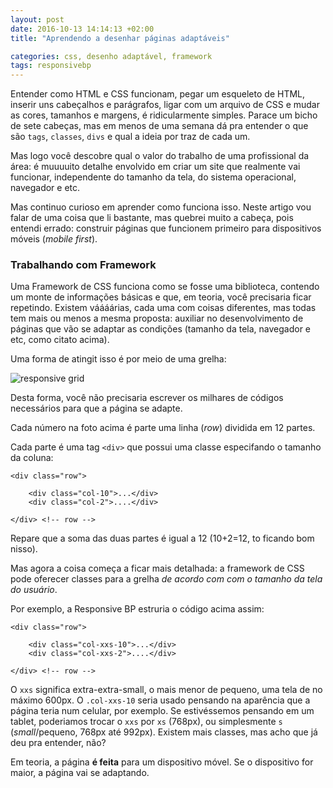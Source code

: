 ```yaml
---
layout: post
date: 2016-10-13 14:14:13 +02:00
title: "Aprendendo a desenhar páginas adaptáveis"

categories: css, desenho adaptável, framework
tags: responsivebp
---
```


Entender como HTML e CSS funcionam, pegar um esqueleto de HTML, inserir uns 
cabeçalhos e parágrafos, ligar com um arquivo de CSS e mudar as cores, tamanhos
e margens, é ridicularmente simples. Parace um bicho de sete cabeças, mas
em menos de uma semana dá pra entender o que são `tags`, `classes`, `divs` e
qual a ideia por traz de cada um.

Mas logo você descobre qual o valor do trabalho de uma profissional da área:
é muuuuito detalhe envolvido em criar um site que realmente vai funcionar,
independente do tamanho da tela, do sistema operacional, navegador e etc.

Mas continuo curioso em aprender como funciona isso. Neste artigo vou falar de
uma coisa que li bastante, mas quebrei muito a cabeça, pois entendi errado:
construir páginas que funcionem primeiro para dispositivos móveis (*mobile
first*).

### Trabalhando com Framework

Uma Framework de CSS funciona como se fosse uma biblioteca, contendo um monte
de informações básicas e que, em teoria, você precisaria ficar repetindo. 
Existem váááárias, cada uma com coisas diferentes, mas todas tem mais ou menos
a mesma proposta: auxiliar no desenvolvimento de páginas que vão se adaptar as
condições (tamanho da tela, navegador e etc, como citato acima).

Uma forma de atingit isso é por meio de uma grelha:

![responsive grid](/imgs/responsive-grid.png)

Desta forma, você não precisaria escrever os milhares de códigos necessários 
para que a página se adapte.

Cada número na foto acima é parte uma linha (*row*) dividida em 12 partes.

Cada parte é uma tag `<div>` que possui uma classe especifando o tamanho da coluna:

```
<div class="row">

	<div class="col-10">...</div>
	<div class="col-2">....</div>

</div> <!-- row -->
```
Repare que a soma das duas partes é igual a 12 (10+2=12, to ficando bom nisso).

Mas agora a coisa começa a ficar mais detalhada: a framework de CSS pode oferecer
classes para a grelha *de acordo com com o tamanho da tela do usuário*.

Por exemplo, a Responsive BP estruria o código acima assim:

```
<div class="row">

	<div class="col-xxs-10">...</div>
	<div class="col-xxs-2">....</div>

</div> <!-- row -->
```

O `xxs` significa extra-extra-small, o mais menor de pequeno, uma tela de no máximo
600px. O `.col-xxs-10` seria usado pensando na aparência que a página teria num
celular, por exemplo.
Se estivéssemos pensando em um tablet, poderiamos trocar o `xxs` por `xs` (768px), ou
simplesmente `s` (*small*/pequeno, 768px até 992px). Existem mais classes, mas acho que
já deu pra entender, não?

Em teoria, a página **é feita** para um dispositivo móvel. Se o dispositivo for maior,
a página vai se adaptando.


